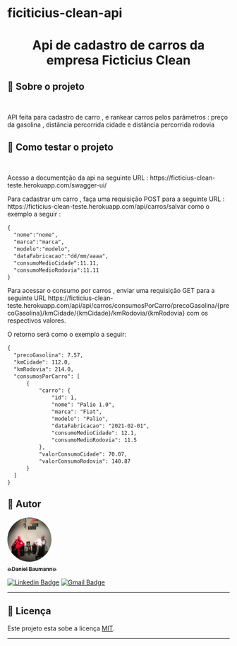 # ficiticius-clean-api
<h1 align="center">Api de cadastro de carros da empresa Ficticius Clean</h1>

## 💬 Sobre o projeto

<br>

<p>
API feita para cadastro de carro , e rankear carros pelos parâmetros : preço da gasolina , distância percorrida cidade e distância percorrida rodovia
</p>

## 🚀 Como testar o projeto

<br>

<p>
Acesso a documentção da api na seguinte URL : https://ficticius-clean-teste.herokuapp.com/swagger-ui/
</p>

<p>
Para cadastrar um carro , faça uma requisição POST para a seguinte URL : https://ficticius-clean-teste.herokuapp.com/api/carros/salvar como o exemplo a seguir :
  
  ```
  {
    "nome":"nome",
    "marca":"marca",
    "modelo":"modelo",
    "dataFabricacao":"dd/mm/aaaa",
    "consumoMedioCidade":11.11,
    "consumoMedioRodovia":11.11
}
```
  
</p>

<p>
Para acessar o consumo por carros , enviar uma requisição GET para a seguinte URL 
    https://ficticius-clean-teste.herokuapp.com/api/api/carros/consumosPorCarro/precoGasolina/{precoGasolina}/kmCidade/{kmCidade}/kmRodovia/{kmRodovia}
  com os respectivos valores.
  
  O retorno será como o exemplo a seguir:
  
  ```
  {
    "precoGasolina": 7.57,
    "kmCidade": 112.0,
    "kmRodovia": 214.0,
    "consumosPorCarro": [
        {
            "carro": {
                "id": 1,
                "nome": "Palio 1.0",
                "marca": "Fiat",
                "modelo": "Palio",
                "dataFabricacao": "2021-02-01",
                "consumoMedioCidade": 12.1,
                "consumoMedioRodovia": 11.5
            },
            "valorConsumoCidade": 70.07,
            "valorConsumoRodovia": 140.87
        }
    ]
}
```
  
</p>

## 🤖 Autor

<a href="https://github.com/DanielSBaumann">
 <img style="border-radius: 50%;" src="https://github.com/DanielSBaumann/java-markteplace/blob/main/WebContent/readme/think.jpg" width="100px;" alt=""/>
 <br />
 <sub><b>💥Daniel Baumann💥</b></sub></a> <a href="https://github.com/DanielSBaumann" title="Daniel Baumann"></a>
 <br />

 [![Linkedin Badge](https://img.shields.io/badge/-Daniel-blue?style=flat-square&logo=Linkedin&logoColor=white&link=https://www.linkedin.com/in/daniel-baumann-6054a437/)](https://www.linkedin.com/in/daniel-baumann-6054a437/) 
[![Gmail Badge](https://img.shields.io/badge/-dr4wone@gmail.com-c14438?style=flat-square&logo=Gmail&logoColor=white&link=mailto:dr4wone@gmail.com)](mailto:dr4wone@gmail.com)

---

## 📝 Licença

Este projeto esta sobe a licença [MIT](./LICENSE).

---
